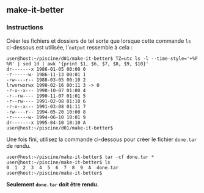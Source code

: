 ## make-it-better

### Instructions

Créer les fichiers et dossiers de tel sorte que lorsque cette commande `ls` ci-dessous est utilisée, l'`output` ressemble à cela :

```console
user@host:~/piscine/d01/make-it-better$ TZ=utc ls -l --time-style='+%F %R' | sed 1d | awk '{print $1, $6, $7, $8, $9, $10}'
dr-------x 1986-01-05 00:00 0
-r------w- 1986-11-13 00:01 1
-rw----r-- 1988-03-05 00:10 2
lrwxrwxrwx 1990-02-16 00:11 3 -> 0
-r-x--x--- 1990-10-07 01:00 4
-r--rw---- 1990-11-07 01:01 5
-r--rw---- 1991-02-08 01:10 6
-r-x--x--- 1991-03-08 01:11 7
-rw----r-- 1994-05-20 10:00 8
-r------w- 1994-06-10 10:01 9
dr-------x 1995-04-10 10:10 A
user@host:~/piscine/d01/make-it-better$
```

Une fois fini, utilisez la commande ci-dessous pour créer le fichier `done.tar` de rendu.

```console
user@host:~/piscine/make-it-better$ tar -cf done.tar *
user@host:~/piscine/make-it-better$ ls
0  1  2  3  4  5  6  7  8  9  A  done.tar
user@host:~/piscine/make-it-better$
```

**Seulement `done.tar` doit être rendu.**
